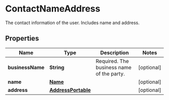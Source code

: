 

# ContactNameAddress

The contact information of the user. Includes name and address.

## Properties

| Name | Type | Description | Notes |
|------------ | ------------- | ------------- | -------------|
|**businessName** | **String** | Required. The business name of the party. |  [optional] |
|**name** | [**Name**](Name.md) |  |  [optional] |
|**address** | [**AddressPortable**](AddressPortable.md) |  |  [optional] |



